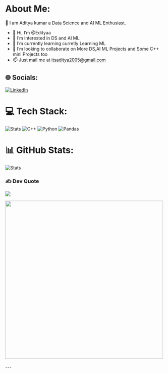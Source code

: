 
#  About Me:
💬 I am Aditya kumar a Data Science and AI ML Enthusiast.<br>
- 👋 Hi, I’m @Edityaa
- 👀 I’m interested in DS and AI ML
- 🌱 I’m currently learning curretly Learning ML
- 💞️ I’m looking to collaborate on More DS,AI ML Projects and Some C++ mini Projects  too
- 📫  Just mail me at itsaditya2005@gmail.com

## 🌐 Socials:
[![LinkedIn](https://img.shields.io/badge/LinkedIn-%230077B5.svg?logo=linkedin&logoColor=white)](https://www.linkedin.com/in/adityakumar2005/) 

# 💻 Tech Stack:
![Stats](https://img.shields.io/badge/c-%2300599C.svg?style=for-the-badge&logo=c&logoColor=white) ![C++](https://img.shields.io/badge/c++-%2300599C.svg?style=for-the-badge&logo=c%2B%2B&logoColor=white) ![Python]([https://img.shields.io/badge/python-3670A0?](https://img.shields.io/badge/Python-3776AB.svg?style=for-the-badge&logo=Python&logoColor=white)) ![Pandas]([[https://img.shields.io/badge/python-3670A0?](https://img.shields.io/badge/Python-3776AB.svg?style=for-the-badge&logo=Python&logoColor=white](https://img.shields.io/badge/pandas-150458.svg?style=for-the-badge&logo=pandas&logoColor=white)))

# 📊 GitHub Stats:
![Stats](https://github-readme-stats.vercel.app/api?username=Edityaa&theme=radical&hide_border=false&include_all_commits=false&count_private=true)<br/>


### ✍️  Dev Quote
![](https://quotes-github-readme.vercel.app/api?type=horizontal&theme=radical)

<img src="https://user-images.githubusercontent.com/74038190/225813708-98b745f2-7d22-48cf-9150-083f1b00d6c9.gif" width="500">
<br><br>
---

